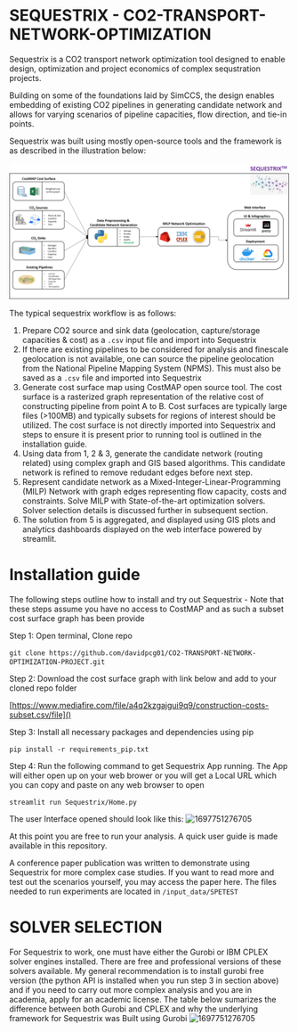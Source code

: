 # SEQUESTRIX - CO2-TRANSPORT-NETWORK-OPTIMIZATION

Sequestrix is a CO2 transport network optimization tool designed to enable design, optimization and project economics of complex sequstration projects.

Building on some of the foundations laid by SimCCS, the design enables embedding of existing CO2 pipelines in generating candidate network and allows for varying scenarios of pipeline capacities, flow direction, and tie-in points.

Sequestrix was built using mostly open-source tools and the framework is as described in the illustration below:

![1697751276705](sequestrix.jpg)

The typical sequestrix workflow is as follows:

1. Prepare CO2 source and sink data (geolocation, capture/storage capacities & cost) as a `.csv` input file and import into Sequestrix
2. If there are existing pipelines to be considered for analysis and finescale geolocation is not available, one can source the pipeline geolocation from the National Pipeline Mapping System (NPMS). This must also be saved as a `.csv` file and imported into Sequestrix
3. Generate cost surface map using CostMAP open source tool. The cost surface is a rasterized graph representation of the relative cost of constructing pipeline from point A to B. Cost surfaces are typically large files (>100MB) and typically subsets for regions of interest should be utilized. The cost surface is not directly imported into Sequestrix and steps to ensure it is present prior to running tool is outlined in the installation guide.
4. Using data from 1, 2 & 3, generate the candidate network (routing related) using complex graph and GIS based algorithms. This candidate network is refined to remove redudant edges before next step.
5. Represent candidate network as a Mixed-Integer-Linear-Programming (MILP) Network with graph edges representing flow capacity, costs and constraints. Solve MILP with State-of-the-art optimization solvers. Solver selection details is discussed further in subsequent section.
6. The solution from 5 is aggregated, and displayed using GIS plots and analytics dashboards displayed on the web interface powered by streamlit.

# Installation guide

The following steps outline how to install and try out Sequestrix - Note that these steps assume you have no access to CostMAP and as such a subset cost surface graph has been provide

Step 1: Open terminal, Clone repo

```
git clone https://github.com/davidpcg01/CO2-TRANSPORT-NETWORK-OPTIMIZATION-PROJECT.git
```

Step 2: Download the cost surface graph with link below and add to your cloned repo folder

[https://www.mediafire.com/file/a4q2kzgajgui9q9/construction-costs-subset.csv/file]()

Step 3: Install all necessary packages and dependencies using pip

```
pip install -r requirements_pip.txt
```

Step 4: Run the following command to get Sequestrix App running. The App will either open up on your web brower or you will get a Local URL which you can copy and paste on any web browser to open

```
streamlit run Sequestrix/Home.py
```

The user Interface opened should look like this:
![1697751276705](sequestrix-home.jpg)

At this point you are free to run your analysis. A quick user guide is made available in this repository. 

A conference paper publication was written to demonstrate using Sequestrix for more complex case studies. If you want to read more and test out the scenarios yourself, you may access the paper here. The files needed to run experiments are located in `/input_data/SPETEST`

# SOLVER SELECTION

For Sequestrix to work, one must have either the Gurobi or IBM CPLEX solver engines installed. There are free and professional versions of these solvers available. My general recommendation is to install gurobi free version (the python API is installed when you run step 3 in section above) and if you need to carry out more complex analysis and you are in academia, apply for an academic license. The table below sumarizes the difference between both Gurobi and CPLEX and why the underlying framework for Sequestrix was Built using Gurobi
![1697751276705](gurobi-cplex.jpg)
